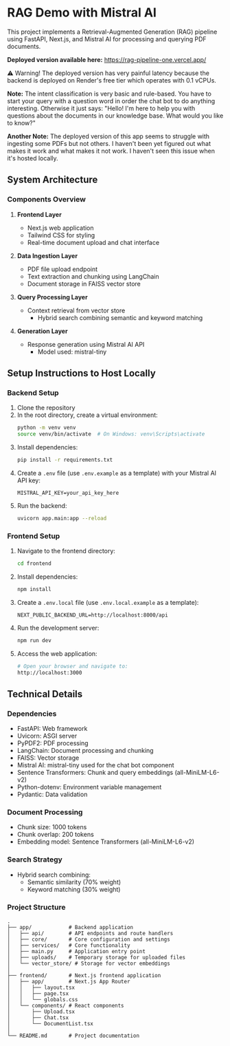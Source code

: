 # RAG Demo with Mistral AI

This project implements a Retrieval-Augmented Generation (RAG) pipeline using FastAPI, Next.js, and Mistral AI for processing and querying PDF documents.

**Deployed version available here:** https://rag-pipeline-one.vercel.app/

⚠️ Warning! The deployed version has very painful latency because the backend is deployed on Render's free tier which operates with 0.1 vCPUs.

**Note:** The intent classification is very basic and rule-based. You have to start your query with a question word in order the chat bot to do anything interesting. Otherwise it just says: "Hello! I'm here to help you with questions about the documents in our knowledge base. What would you like to know?"

**Another Note:** The deployed version of this app seems to struggle with ingesting some PDFs but not others. I haven't been yet figured out what makes it work and what makes it not work. I haven't seen this issue when it's hosted locally.

## System Architecture

### Components Overview

1. **Frontend Layer**
   - Next.js web application
   - Tailwind CSS for styling
   - Real-time document upload and chat interface

2. **Data Ingestion Layer**
   - PDF file upload endpoint
   - Text extraction and chunking using LangChain
   - Document storage in FAISS vector store

3. **Query Processing Layer**
   - Context retrieval from vector store
      - Hybrid search combining semantic and keyword matching

4. **Generation Layer**
   - Response generation using Mistral AI API
      - Model used: mistral-tiny

## Setup Instructions to Host Locally

### Backend Setup

1. Clone the repository
2. In the root directory, create a virtual environment:
   ```bash
   python -m venv venv
   source venv/bin/activate  # On Windows: venv\Scripts\activate
   ```
3. Install dependencies:
   ```bash
   pip install -r requirements.txt
   ```
4. Create a `.env` file (use `.env.example` as a template) with your Mistral AI API key:
   ```
   MISTRAL_API_KEY=your_api_key_here
   ```
5. Run the backend:
   ```bash
   uvicorn app.main:app --reload
   ```

### Frontend Setup

1. Navigate to the frontend directory:
   ```bash
   cd frontend
   ```
2. Install dependencies:
   ```bash
   npm install
   ```
3. Create a `.env.local` file (use `.env.local.example` as a template):
   ```
   NEXT_PUBLIC_BACKEND_URL=http://localhost:8000/api
   ```
4. Run the development server:
   ```bash
   npm run dev
   ```
5. Access the web application:
   ```bash
   # Open your browser and navigate to:
   http://localhost:3000
   ```

## Technical Details

### Dependencies
- FastAPI: Web framework
- Uvicorn: ASGI server
- PyPDF2: PDF processing
- LangChain: Document processing and chunking
- FAISS: Vector storage
- Mistral AI: mistral-tiny used for the chat bot component
- Sentence Transformers: Chunk and query embeddings (all-MiniLM-L6-v2)
- Python-dotenv: Environment variable management
- Pydantic: Data validation

### Document Processing
- Chunk size: 1000 tokens
- Chunk overlap: 200 tokens
- Embedding model: Sentence Transformers (all-MiniLM-L6-v2)

### Search Strategy
- Hybrid search combining:
  - Semantic similarity (70% weight)
  - Keyword matching (30% weight)

### Project Structure
```
.
├── app/            # Backend application
│   ├── api/        # API endpoints and route handlers
│   ├── core/       # Core configuration and settings
│   ├── services/   # Core functionality
│   ├── main.py     # Application entry point
│   ├── uploads/    # Temporary storage for uploaded files
│   └── vector_store/ # Storage for vector embeddings
│
├── frontend/       # Next.js frontend application
│   ├── app/        # Next.js App Router
│   │   ├── layout.tsx
│   │   ├── page.tsx
│   │   └── globals.css
│   └── components/ # React components
│       ├── Upload.tsx
│       ├── Chat.tsx
│       └── DocumentList.tsx
│
└── README.md       # Project documentation
```
